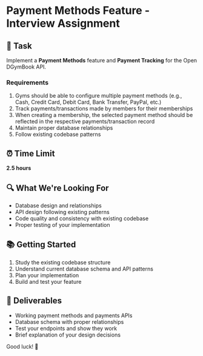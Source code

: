 # Payment Methods Feature - Interview Assignment

## 🎯 Task

Implement a **Payment Methods** feature and **Payment Tracking** for the Open DGymBook API. 

### Requirements
1. Gyms should be able to configure multiple payment methods (e.g., Cash, Credit Card, Debit Card, Bank Transfer, PayPal, etc.)
2. Track payments/transactions made by members for their memberships
3. When creating a membership, the selected payment method should be reflected in the respective payments/transaction record
4. Maintain proper database relationships
5. Follow existing codebase patterns

## ⏰ Time Limit
**2.5 hours**

## 🔍 What We're Looking For
- Database design and relationships
- API design following existing patterns
- Code quality and consistency with existing codebase
- Proper testing of your implementation

## 📚 Getting Started
1. Study the existing codebase structure
2. Understand current database schema and API patterns
3. Plan your implementation
4. Build and test your feature

## 📝 Deliverables
- Working payment methods and payments APIs
- Database schema with proper relationships
- Test your endpoints and show they work
- Brief explanation of your design decisions

Good luck! 🚀